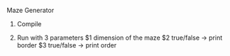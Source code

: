 Maze Generator

1. Compile

2. Run with 3 parameters
$1 dimension of the maze
$2 true/false -> print border
$3 true/false -> print order

